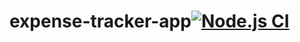 # expense-tracker-app[![Node.js CI](https://github.com/ThembakaziNgamlana/expense-tracker-app/actions/workflows/node.js.yml/badge.svg)](https://github.com/ThembakaziNgamlana/expense-tracker-app/actions/workflows/node.js.yml)
